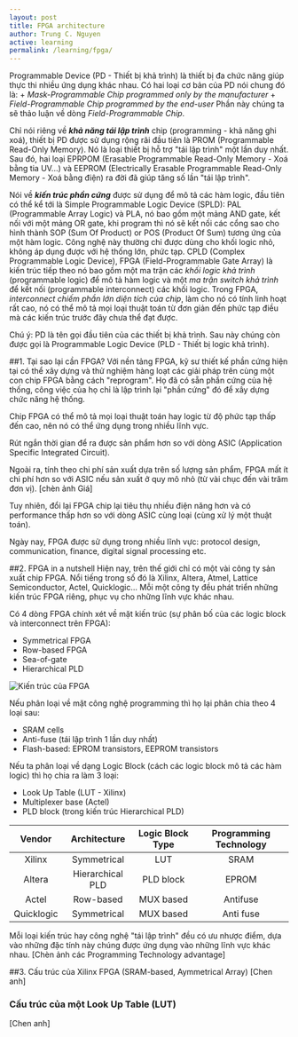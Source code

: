 ```yaml
---
layout: post
title: FPGA architecture
author: Trung C. Nguyen
active: learning
permalink: /learning/fpga/
---
```

Programmable Device (PD - Thiết bị khả trình) là thiết bị đa chức năng giúp thực thi nhiều ứng dụng khác nhau.
Có hai loại cơ bản của PD nói chung đó là:
    + _Mask-Programmable Chip programmed only by the manufacturer_
    + _Field-Programmable Chip programmed by the end-user_
Phần này chúng ta sẽ thảo luận về dòng _Field-Programmable Chip_. 

Chỉ nói riêng về ***khả năng tái lập trình*** chip (programming - khả năng ghi xoá), thiết bị PD được sử dụng rộng rãi đầu tiên là PROM (Programmable Read-Only Memory). Nó là loại thiết bị hỗ trợ "tái lập trình" một lần duy nhất. Sau đó, hai loại EPRPOM (Erasable Programmable Read-Only Memory - Xoá bằng tia UV...) và EEPROM (Electrically Erasable Programmable Read-Only Memory - Xoá bằng điện) ra đời đã giúp tăng số lần "tái lập trình".

Nói về ***kiến trúc phần cứng*** được sử dụng để mô tả các hàm logic, đầu tiên có thể kể tới là Simple Programmable Logic Device (SPLD): PAL (Programmable Array Logic) và PLA, nó bao gồm một mảng AND gate, kết nối với một mảng OR gate, khi program thì nó sẽ kết nối các cổng sao cho hình thành SOP (Sum Of Product) or POS (Product Of Sum) tương ứng của một hàm logic. Công nghệ này thường chỉ được dùng cho khối logic nhỏ, không áp dụng được với hệ thống lớn, phức tạp.
CPLD (Complex Programmable Logic Device), FPGA (Field-Programmable Gate Array) là kiến trúc tiếp theo nó bao gồm một ma trận các _khối logic khả trình_ (programmable logic) để mô tả hàm logic và một _ma trận switch khả trình_ để kết nối (programmable interconnect) các khối logic. Trong FPGA, _interconnect chiếm phần lớn diện tích của chip_, làm cho nó có tính linh hoạt rất cao, nó có thể mô tả mọi loại thuật toán từ đơn giản đến phức tạp điều mà các kiến trúc trước đây chưa thể đạt được.

Chú ý: PD là tên gọi đầu tiên của các thiết bị khả trình. Sau này chúng còn được gọi là Programmable Logic Device (PLD - Thiết bị logic khả trình).

##1. Tại sao lại cần FPGA?
Với nền tảng FPGA, kỹ sư thiết kế phần cứng hiện tại có thể xây dựng và thử nghiệm hàng loạt các giải pháp trên cùng một con chip FPGA bằng cách "reprogram". Họ đã có sẵn phần cứng của hệ thống, công việc của họ chỉ là lập trình lại "phần cứng" đó để xây dựng chức năng hệ thống.

Chip FPGA có thể mô tả mọi loại thuật toán hay logic từ độ phức tạp thấp đến cao, nên nó có thể ứng dụng trong nhiều lĩnh vực. 

Rút ngắn thời gian để ra được sản phẩm hơn so với dòng ASIC (Application Specific Integrated Circuit). 

Ngoài ra, tính theo chi phí sản xuất dựa trên số lượng sản phẩm, FPGA mất ít chi phí hơn so với ASIC nếu sản xuất ở quy mô nhỏ (từ vài chục đến vài trăm đơn vị). 
[chèn ảnh Giá]

Tuy nhiên, đổi lại FPGA chip lại tiêu thụ nhiều điện năng hơn và có performance thấp hơn so với dòng ASIC cùng loại (cùng xử lý một thuật toán).

Ngày nay, FPGA được sử dụng trong nhiều lĩnh vực: protocol design, communication, finance, digital signal processing etc.

##2. FPGA in a nutshell
Hiện nay, trên thế giới chỉ có một vài công ty sản xuất chip FPGA. Nổi tiếng trong số đó là Xilinx, Altera, Atmel, Lattice Semiconductor, Actel, Quicklogic... Mỗi một công ty đều phát triển những kiến trúc FPGA riêng, phục vụ cho những lĩnh vực khác nhau.

Có 4 dòng FPGA chính xét về mặt kiến trúc (sự phân bố của các logic block và interconnect trên FPGA):
+ Symmetrical FPGA
+ Row-based FPGA
+ Sea-of-gate
+ Hierarchical PLD

![Kiến trúc của FPGA](http://home.mit.bme.hu/~szedo/FPGA/fpga0.gif)

Nếu phân loại về mặt công nghệ programming thì họ lại phân chia theo 4 loại sau:
+ SRAM cells
+ Anti-fuse (tái lập trình 1 lần duy nhất)
+ Flash-based: EPROM transistors, EEPROM transistors

Nếu ta phân loại về dạng Logic Block (cách các logic block mô tả các hàm logic) thì họ chia ra làm 3 loại:
+ Look Up Table (LUT - Xilinx)
+ Multiplexer base (Actel)
+ PLD block (trong kiến trúc Hierarchical PLD)

|   Vendor   |   Architecture   | Logic Block Type | Programming Technology |
|:----------:|:----------------:|:----------------:|:----------------------:|
|   Xilinx   |   Symmetrical    |        LUT       |          SRAM          |
|   Altera   | Hierarchical PLD |     PLD block    |          EPROM         |
|    Actel   |     Row-based    |     MUX based    |        Antifuse        |
| Quicklogic |    Symmetrical   |     MUX based    |        Anti fuse       |

Mỗi loại kiến trúc hay công nghệ "tái lập trình" đều có ưu nhược điểm, dựa vào những đặc tính này chúng được ứng dụng vào những lĩnh vực khác nhau. 
[Chèn ảnh các Programming Technology advantage]

##3. Cấu trúc của Xilinx FPGA (SRAM-based, Aymmetrical Array)
[Chen anh]
### Cấu trúc của một Look Up Table (LUT)
[Chen anh]